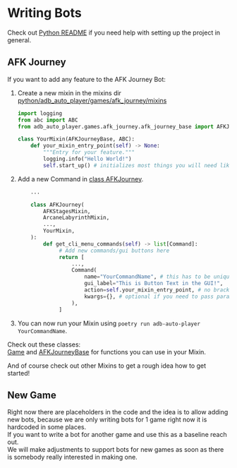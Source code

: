 # Writing Bots

Check out [Python README](python-README) if you need help with setting up the project in general.

## AFK Journey
If you want to add any feature to the AFK Journey Bot:

1. Create a new mixin in the mixins dir [python/adb_auto_player/games/afk_journey/mixins](../../../python/adb_auto_player/games/afk_journey/mixins)
    ```python
    import logging
    from abc import ABC
    from adb_auto_player.games.afk_journey.afk_journey_base import AFKJourneyBase
    
    class YourMixin(AFKJourneyBase, ABC):
        def your_mixin_entry_point(self) -> None:
            """Entry for your feature."""
            logging.info("Hello World!")
            self.start_up() # initializes most things you will need like device and config
    ```

2. Add a new Command in [class AFKJourney](../../../python/adb_auto_player/games/afk_journey/main.py).
    ```python
        ...

        class AFKJourney(
            AFKStagesMixin,
            ArcaneLabyrinthMixin,
            ...,
            YourMixin,
        ):
            def get_cli_menu_commands(self) -> list[Command]:
                 # Add new commands/gui buttons here
                 return [
                     ...,
                     Command(
                         name="YourCommandName", # this has to be unique,
                         gui_label="This is Button Text in the GUI!",
                         action=self.your_mixin_entry_point, # no brackets!
                         kwargs={}, # optional if you need to pass parameters to your entrypoint
                     ),
                 ]
    ```
3. You can now run your Mixin using `poetry run adb-auto-player YourCommandName`.

Check out these classes:  
[Game](../../../python/adb_auto_player/game.py) and [AFKJourneyBase](../../../python/adb_auto_player/games/afk_journey/afk_journey_base.py) for functions you can use in your Mixin.

And of course check out other Mixins to get a rough idea how to get started!


## New Game
Right now there are placeholders in the code and the idea is to allow adding new bots, because we are only writing bots for 1 game right now it is hardcoded in some places.  
If you want to write a bot for another game and use this as a baseline reach out. [<Click Here for Contact>](../introduction.md#contact)  
We will make adjustments to support bots for new games as soon as there is somebody really interested in making one.
